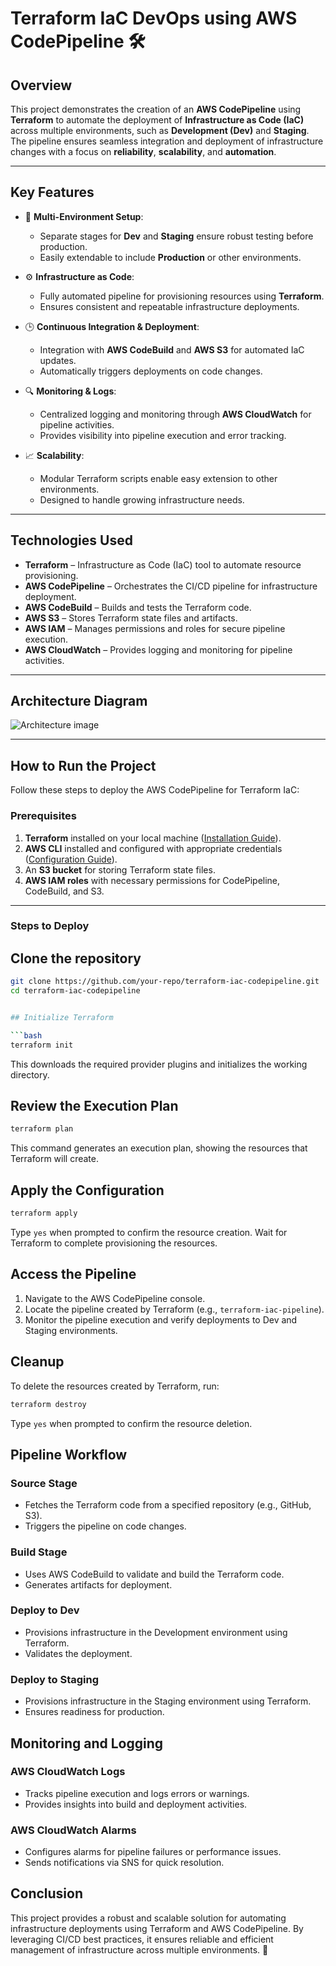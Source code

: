 # **Terraform IaC DevOps using AWS CodePipeline** 🛠️

## **Overview**
This project demonstrates the creation of an **AWS CodePipeline** using **Terraform** to automate the deployment of **Infrastructure as Code (IaC)** across multiple environments, such as **Development (Dev)** and **Staging**. The pipeline ensures seamless integration and deployment of infrastructure changes with a focus on **reliability**, **scalability**, and **automation**.

---

## **Key Features**
- 🌟 **Multi-Environment Setup**:  
  - Separate stages for **Dev** and **Staging** ensure robust testing before production.  
  - Easily extendable to include **Production** or other environments.

- ⚙️ **Infrastructure as Code**:  
  - Fully automated pipeline for provisioning resources using **Terraform**.  
  - Ensures consistent and repeatable infrastructure deployments.

- 🕒 **Continuous Integration & Deployment**:  
  - Integration with **AWS CodeBuild** and **AWS S3** for automated IaC updates.  
  - Automatically triggers deployments on code changes.

- 🔍 **Monitoring & Logs**:  
  - Centralized logging and monitoring through **AWS CloudWatch** for pipeline activities.  
  - Provides visibility into pipeline execution and error tracking.

- 📈 **Scalability**:  
  - Modular Terraform scripts enable easy extension to other environments.  
  - Designed to handle growing infrastructure needs.

---

## **Technologies Used**
- **Terraform** – Infrastructure as Code (IaC) tool to automate resource provisioning.
- **AWS CodePipeline** – Orchestrates the CI/CD pipeline for infrastructure deployment.
- **AWS CodeBuild** – Builds and tests the Terraform code.
- **AWS S3** – Stores Terraform state files and artifacts.
- **AWS IAM** – Manages permissions and roles for secure pipeline execution.
- **AWS CloudWatch** – Provides logging and monitoring for pipeline activities.

---

## **Architecture Diagram**
![Architecture image](image.png)

---

## **How to Run the Project**

Follow these steps to deploy the AWS CodePipeline for Terraform IaC:

### **Prerequisites**
1. **Terraform** installed on your local machine ([Installation Guide](https://learn.hashicorp.com/tutorials/terraform/install-cli)).
2. **AWS CLI** installed and configured with appropriate credentials ([Configuration Guide](https://docs.aws.amazon.com/cli/latest/userguide/cli-configure-quickstart.html)).
3. An **S3 bucket** for storing Terraform state files.
4. **AWS IAM roles** with necessary permissions for CodePipeline, CodeBuild, and S3.

---

### **Steps to Deploy**

## Clone the repository
```bash
git clone https://github.com/your-repo/terraform-iac-codepipeline.git
cd terraform-iac-codepipeline


## Initialize Terraform

```bash
terraform init
```
This downloads the required provider plugins and initializes the working directory.

## Review the Execution Plan

```bash
terraform plan
```
This command generates an execution plan, showing the resources that Terraform will create.

## Apply the Configuration

```bash
terraform apply
```
Type `yes` when prompted to confirm the resource creation.
Wait for Terraform to complete provisioning the resources.

## Access the Pipeline

1. Navigate to the AWS CodePipeline console.
2. Locate the pipeline created by Terraform (e.g., `terraform-iac-pipeline`).
3. Monitor the pipeline execution and verify deployments to Dev and Staging environments.

## Cleanup

To delete the resources created by Terraform, run:

```bash
terraform destroy
```
Type `yes` when prompted to confirm the resource deletion.

## Pipeline Workflow

### Source Stage
- Fetches the Terraform code from a specified repository (e.g., GitHub, S3).
- Triggers the pipeline on code changes.

### Build Stage
- Uses AWS CodeBuild to validate and build the Terraform code.
- Generates artifacts for deployment.

### Deploy to Dev
- Provisions infrastructure in the Development environment using Terraform.
- Validates the deployment.

### Deploy to Staging
- Provisions infrastructure in the Staging environment using Terraform.
- Ensures readiness for production.


## Monitoring and Logging

### AWS CloudWatch Logs
- Tracks pipeline execution and logs errors or warnings.
- Provides insights into build and deployment activities.

### AWS CloudWatch Alarms
- Configures alarms for pipeline failures or performance issues.
- Sends notifications via SNS for quick resolution.


## Conclusion

This project provides a robust and scalable solution for automating infrastructure deployments using Terraform and AWS CodePipeline. By leveraging CI/CD best practices, it ensures reliable and efficient management of infrastructure across multiple environments. 🚀
